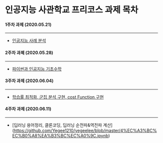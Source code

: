 인공지능 사관학교 프리코스 과제 목차 
==========================================
#### 1주차 과제 (2020.05.21)
-----------------------------
* [인공지능 사례 분석](https://github.com/Yegee1210/yegeelee/blob/master/1%EC%A3%BC%EC%B0%A8_%EA%B3%BC%EC%A0%9C_20200521.ipynb)
#### 2주차 과졔 (2020.05.28)
----------------------------
* [파이썬과 인공지능 기초수학](https://github.com/Yegee1210/yegeelee/blob/master/2%EC%A3%BC%EC%B0%A8_%EA%B3%BC%EC%A0%9C_20200528%EC%9D%98_%EC%82%AC%EB%B3%B8.ipynb)
#### 3주차 과제 (2020.06.04)
----------------------------
* [학습률 최적화, 군집 분석 구현, cost Function 구현](https://github.com/Yegee1210/yegeelee/blob/master/3%EC%A3%BC%EC%B0%A8%EA%B3%BC%EC%A0%9C.ipynb)

#### 4주차 과제 (2020.06.11)
------------------------------
* [딥러닝 용어정리, 클론코딩, 딥러닝 순전파&역전파 계산]
(https://github.com/Yegee1210/yegeelee/blob/master/4%EC%A3%BC%EC%B0%A8%EA%B3%BC%EC%A0%9C.ipynb)
